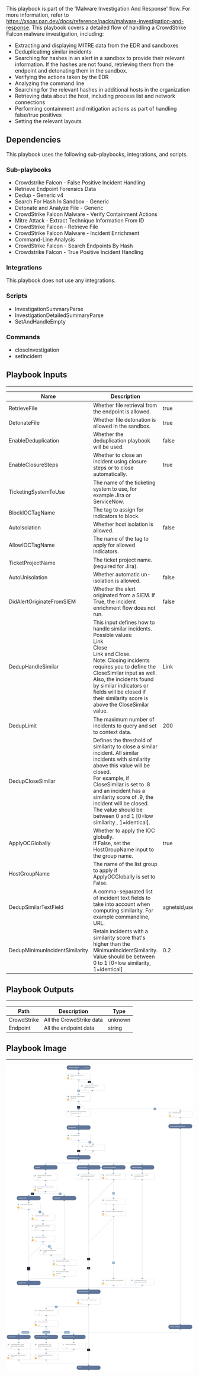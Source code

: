 This playbook is part of the 'Malware Investigation And Response' flow. For more information, refer to https://xsoar.pan.dev/docs/reference/packs/malware-investigation-and-response.
This playbook covers a detailed flow of handling a CrowdStrike Falcon malware investigation, including:  
- Extracting and displaying MITRE data from the EDR and sandboxes
- Deduplicatimg similar incidents
- Searching for hashes in an alert in a sandbox to provide their relevant information. If the hashes are not found, retrieving them from the endpoint and detonating them in the sandbox.
- Verifying the actions taken by the EDR
- Analyzing the command line
- Searching for the relevant hashes in additional hosts in the organization
- Retrieving data about the host, including process list and network connections
- Performing containment and mitigation actions as part of handling false/true positives 
- Setting the relevant layouts

## Dependencies
This playbook uses the following sub-playbooks, integrations, and scripts.

### Sub-playbooks
* Crowdstrike Falcon - False Positive Incident Handling
* Retrieve Endpoint Forensics Data
* Dedup - Generic v4
* Search For Hash In Sandbox - Generic
* Detonate and Analyze File - Generic
* CrowdStrike Falcon Malware - Verify Containment Actions
* Mitre Attack - Extract Technique Information From ID
* CrowdStrike Falcon - Retrieve File
* CrowdStrike Falcon Malware - Incident Enrichment
* Command-Line Analysis
* CrowdStrike Falcon - Search Endpoints By Hash
* Crowdstrike Falcon - True Positive Incident Handling

### Integrations
This playbook does not use any integrations.

### Scripts
* InvestigationSummaryParse
* InvestigationDetailedSummaryParse
* SetAndHandleEmpty

### Commands
* closeInvestigation
* setIncident

## Playbook Inputs
---

| **Name** | **Description** | **Default Value** | **Required** |
| --- | --- | --- | --- |
| RetrieveFile | Whether file retrieval from the endpoint is allowed. | true | Optional |
| DetonateFile | Whether file detonation is allowed in the sandbox. | true | Optional |
| EnableDeduplication | Whether the deduplication playbook will be used. | false | Optional |
| EnableClosureSteps | Whether to close an incident using closure steps or to close automatically. | true | Optional |
| TicketingSystemToUse | The name of the ticketing system to use, for example Jira or ServiceNow. |  | Optional |
| BlockIOCTagName | The tag to assign for indicators to block. |  | Optional |
| AutoIsolation | Whether host isolation is allowed. | false | Optional |
| AllowIOCTagName | The name of the tag to apply for allowed indicators. |  | Optional |
| TicketProjectName | The ticket project name. (required for Jira). |  | Optional |
| AutoUnisolation | Whether automatic un-isolation is allowed. | false | Optional |
| DidAlertOriginateFromSIEM | Whether the alert originated from a SIEM. If True, the incident enrichment flow does not run. | false | Optional |
| DedupHandleSimilar | This input defines how to handle similar incidents. <br/>Possible values:<br/> Link<br/>Close<br/>Link and Close.<br/>Note: Closing incidents requires you to define the CloseSimilar input as well.<br/>Also, the incidents found by similar indicators or fields will be closed if their similarity score is above the CloseSimilar value.  | Link | Optional |
| DedupLimit | The maximum number of incidents to query and set to context data. | 200 | Optional |
| DedupCloseSimilar | Defines the threshold of similarity to close a similar incident. All similar incidents with similarity above this value will be closed.<br/>   For example, if CloseSimilar is set to .8 and an incident has a similarity score of .9, the incident will be closed.<br/>The value should be between 0 and 1 [0=low similarity , 1=identical]. |  | Optional |
| ApplyOCGlobally | Whether to apply the IOC globally.<br/>If False, set the HostGroupName input to the group name. | true | Optional |
| HostGroupName | The name of the list group to apply if ApplyOCGlobally is set to False. |  | Optional |
| DedupSimilarTextField | A comma-separated list of incident text fields to take into account when computing similarity. For example commandline, URL. | agnetsid,users,agentsid,CMDline,Hostnames,filenames,filepaths | Optional |
| DedupMinimunIncidentSimilarity | Retain incidents with a similarity score that's higher than the MinimunIncidentSimilarity.<br/>Value should be between 0 to 1 \[0=low similarity, 1=identical\] | 0.2 | Optional |

## Playbook Outputs
---

| **Path** | **Description** | **Type** |
| --- | --- | --- |
| CrowdStrike | All the CrowdStrike data | unknown |
| Endpoint | All the endpoint data | string |

## Playbook Image
---
![CrowdStrike Falcon Malware - Investigation and Response](../doc_files/CrowdStrike_Falcon_Malware_-_Investigation_and_Response.png)
